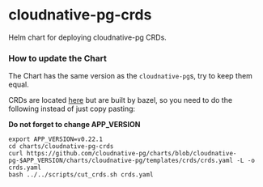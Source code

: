 # cloudnative-pg-crds

Helm chart for deploying cloudnative-pg CRDs.

### How to update the Chart

The Chart has the same version as the `cloudnative-pg`s, try to keep them equal.

CRDs are located [here](https://github.com/cloudnative-pg/charts/blob/main/charts/cloudnative-pg/templates/crds/crds.yaml) but are built by bazel, so you need to do the following instead of just copy pasting:

**Do not forget to change APP_VERSION**

```
export APP_VERSION=v0.22.1
cd charts/cloudnative-pg-crds
curl https://github.com/cloudnative-pg/charts/blob/cloudnative-pg-$APP_VERSION/charts/cloudnative-pg/templates/crds/crds.yaml -L -o crds.yaml
bash ../../scripts/cut_crds.sh crds.yaml
```
